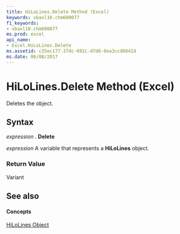 ```yaml
---
title: HiLoLines.Delete Method (Excel)
keywords: vbaxl10.chm600077
f1_keywords:
- vbaxl10.chm600077
ms.prod: excel
api_name:
- Excel.HiLoLines.Delete
ms.assetid: c35ec177-37dc-692c-d7d6-0ea3ccd6841d
ms.date: 06/08/2017
---
```



# HiLoLines.Delete Method (Excel)

Deletes the object.


## Syntax

 _expression_ . **Delete**

 _expression_ A variable that represents a **HiLoLines** object.


### Return Value

Variant


## See also


#### Concepts


[HiLoLines Object](Excel.HiLoLines(objec).md)


